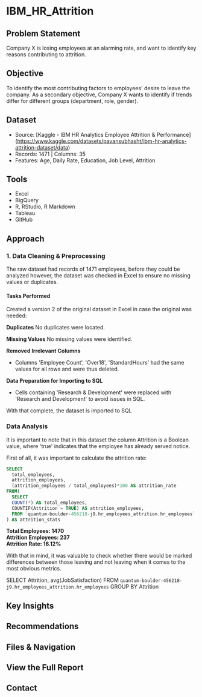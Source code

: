 # IBM_HR_Attrition

## Problem Statement
Company X is losing employees at an alarming rate, and want to identify key reasons contributing to attrition.

## Objective
To identify the most contributing factors to employees' desire to leave the company. As a secondary objective, Company X wants to identify if trends differ for different groups (department, role, gender).
    
## Dataset
- Source: [Kaggle - IBM HR Analytics Employee Attrition & Performance] (https://www.kaggle.com/datasets/pavansubhasht/ibm-hr-analytics-attrition-dataset/data)
- Records: 1471 | Columns: 35
- Features: Age, Daily Rate, Education, Job Level, Attrition

## Tools
- Excel
- BigQuery
- R, RStudio, R Markdown
- Tableau
- GitHub

## Approach

### 1. Data Cleaning & Preprocessing

The raw dataset had records of 1471 employees, before they could be analyzed however, the dataset was checked in Excel to ensure no missing values or duplicates.

#### Tasks Performed

Created a version 2 of the original dataset in Excel in case the original was needed:

**Duplicates**
No duplicates were located.

**Missing Values**
No missing values were identified.

**Removed Irrelevant Columns**
- Columns 'Employee Count', 'Over18', 'StandardHours' had the same values for all rows and were thus deleted.

**Data Preparation for Importing to SQL**
- Cells containing 'Research & Development' were replaced with 'Research and Development' to avoid issues in SQL.

With that complete, the dataset is imported to SQL

### Data Analysis

It is important to note that in this dataset the column Attrition is a Boolean value, where 'true' indicates that the employee has already served notice.

First of all, it was important to calculate the attrition rate:

```sql
SELECT
  total_employees,
  attrition_employees,
  (attrition_employees / total_employees)*100 AS attrition_rate
FROM(
  SELECT
  COUNT(*) AS total_employees,
  COUNTIF(Attrition = TRUE) AS attrition_employees,
  FROM `quantum-boulder-456218-j9.hr_employees_attrition.hr_employees`
) AS attrition_stats
```

**Total Employees: 1470**  
**Attrition Employees: 237**  
**Attrition Rate: 16.12%**  

With that in mind, it was valuable to check whether there would be marked differences between those leaving and not leaving when it comes to the most obvious metrics.

SELECT
  Attrition,
  avg(JobSatisfaction)
FROM `quantum-boulder-456218-j9.hr_employees_attrition.hr_employees`
GROUP BY
  Attrition




## Key Insights

## Recommendations

## Files & Navigation

## View the Full Report

## Contact
